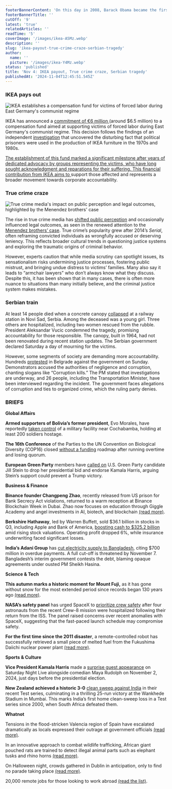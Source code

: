 ```yaml
---
footerBannerContent: 'On this day in 2008, Barack Obama became the first African American to be elected president of the United States.'
footerBannerTitle: ''
cutOff: '9'
latest: 'true'
relatedArticles: ''
readTime: '5'
coverImage: '/images/ikea-A5Mz.webp'
description: ''
slug: 'ikea-payout-true-crime-craze-serbian-tragedy'
author:
  name: ''
  picture: '/images/ikea-Y4Mz.webp'
status: 'published'
title: 'Nov 4: IKEA payout, True crime craze, Serbian tragedy'
publishedAt: '2024-11-04T12:45:51.545Z'
---
```


### IKEA pays out

![IKEA establishes a compensation fund for victims of forced labor during East Germany's communist regime](/images/ikea-k3NT.webp)

IKEA has announced a [commitment of €6 million ](https://edition.cnn.com/2024/11/03/europe/ikea-six-million-gdr-prisoners-intl/index.html#:~:text=Furniture%20giant%20IKEA%20has%20agreed,pressure%20other%20companies%20to%20follow.)(around $6.5 million) to a compensation fund aimed at supporting victims of forced labor during East Germany's communist regime. This decision follows the findings of an independent [investigation](https://www.cbsnews.com/news/ikea-to-release-report-on-east-german-forced-labor/) that uncovered the disturbing fact that political prisoners were used in the production of IKEA furniture in the 1970s and 1980s.

[The establishment of this fund marked a significant milestone after years of dedicated advocacy by groups representing the victims, who have long sought acknowledgment and reparations for their suffering. This financial contribution from IKEA aims to ](https://edition.cnn.com/2024/11/03/europe/ikea-six-million-gdr-prisoners-intl/index.html#:~:text=Furniture%20giant%20IKEA%20has%20agreed,pressure%20other%20companies%20to%20follow.)support those affected and represents a broader movement towards corporate accountability.

### True crime craze

![True crime media's impact on public perception and legal outcomes, highlighted by the Menendez brothers' case](/images/true-crime-s-popularity-U2Mj.webp)

The rise in true crime media has [shifted public perception](https://abcnews.go.com/Entertainment/wireStory/true-crimes-popularity-brings-real-change-defendants-society-115436113) and occasionally influenced legal outcomes, as seen in the renewed attention to the [Menendez brothers’ case](https://thestatetimes.com/2024/11/01/the-menendez-brothers-resentenced-and-possible-release-soon/). True crime’s popularity grew after 2014’s *Serial*, often reframing convicted individuals as wrongfully accused or deserving leniency. This reflects broader cultural trends in questioning justice systems and exploring the traumatic origins of criminal behavior.

However, experts caution that while media scrutiny can spotlight issues, its sensationalism risks undermining justice processes, fostering public mistrust, and bringing undue distress to victims’ families. Many also say it leads to “armchair lawyers” who don’t always know what they discuss. Despite this, it has been shown that in many cases, there is often more nuance to situations than many initially believe, and the criminal justice system makes mistakes.

### Serbian train

At least 14 people died when a concrete canopy [collapsed](https://www.bbc.com/news/articles/c9wrp7g05xro) at a railway station in Novi Sad, Serbia. Among the deceased was a young girl. Three others are hospitalized, including two women rescued from the rubble. President Aleksandar Vucic condemned the tragedy, promising accountability for those responsible. The canopy, built in 1964, had not been renovated during recent station updates. The Serbian government declared Saturday a day of mourning for the victims.

However, some segments of society are demanding more accountability. Hundreds [protested](https://www.reuters.com/world/europe/activists-rally-belgrade-protest-railway-station-disaster-2024-11-03/) in Belgrade against the government on Sunday. Demonstrators accused the authorities of negligence and corruption, chanting slogans like “Corruption kills.” The PM stated that investigations are underway, and 26 people, including the Transportation Minister, have been interviewed regarding the incident. The government faces allegations of corruption and ties to organized crime, which the ruling party denies.

### BRIEFS

**Global Affairs**

**Armed supporters of Bolivia’s former president**, Evo Morales, have reportedly [taken control](https://www.bbc.com/news/articles/c937kekx3nqo) of a military facility near Cochabamba, holding at least 200 soldiers hostage.

**The 16th Conference** of the Parties to the UN Convention on Biological Diversity (COP16) closed [without a funding](https://www.france24.com/en/environment/20241102-cop16-ends-no-agreement-funding-roadmpa-increase-protect-species) roadmap after running overtime and losing quorum.

**European Green Party** members have [called on](https://www.politico.eu/article/europes-greens-tell-jill-stein-to-pull-out-of-us-election-to-defeat-trump/) U.S. Green Party candidate Jill Stein to drop her presidential bid and endorse Kamala Harris, arguing Stein’s support could prevent a Trump victory.

**Business & Finance**

**Binance founder Changpeng Zhao**, recently released from US prison for Bank Secrecy Act violations, returned to a warm reception at Binance Blockchain Week in Dubai. Zhao now focuses on education through Giggle Academy and angel investments in AI, biotech, and blockchain [(read more)](https://www.coindesk.com/policy/2024/10/31/cz-talks-prison-new-educational-venture-at-first-public-appearance-since-release-from-us-jail/amp/).

**Berkshire Hathaway**, led by Warren Buffett, sold $36.1 billion in stocks in Q3, including Apple and Bank of America, [boosting cash to $325.2 billion](https://www.reuters.com/markets/us/berkshires-cash-sets-record-buffett-sells-apple-bofa-operating-profit-falls-2024-11-02/) amid rising stock valuations. Operating profit dropped 6%, while insurance underwriting faced significant losses.

**India’s Adani Group** has [cut electricity supply to Bangladesh](https://www.deccanherald.com/amp/story/business/companies/adani-will-stop-supplying-power-to-bangladesh-if-all-payments-not-cleared-by-november-7-report-3260320), citing $700 million in overdue payments. A full cut-off is threatened by November 7. Bangladesh’s interim government contests the debt, blaming opaque agreements under ousted PM Sheikh Hasina.

**Science & Tech**

**This autumn marks a historic moment for Mount Fuji,** as it has gone without snow for the most extended period since records began 130 years ago [(read more)](https://www.smithsonianmag.com/smart-news/japans-mount-fuji-has-now-remained-snowless-for-the-longest-time-in-its-130-year-record-180985366/).

**NASA’s safety panel** has urged SpaceX to [prioritize crew safety](https://gizmodo.com/nasa-tells-spacex-to-focus-safety-after-astronaut-hospitalizations-2000519391) after four astronauts from the recent Crew-8 mission were hospitalized following their return from the ISS. The panel raised concerns over recent anomalies with SpaceX, suggesting that the fast-paced launch schedule may compromise safety.

**For the first time since the 2011 disaster**, a remote-controlled robot has successfully retrieved a small piece of melted fuel from the Fukushima Daiichi nuclear power plant [(read more)](https://apnews.com/article/japan-fukushima-nuclear-melted-fuel-robot-d4bbfb543a0bbf9839ed2b33ea5ea969).

**Sports & Culture**

**Vice President Kamala Harris** made a [surprise guest appearance](https://www.bbc.com/news/articles/cx275g67gw6o) on Saturday Night Live alongside comedian Maya Rudolph on November 2, 2024, just days before the presidential election.

**New Zealand achieved a historic 3-0** [clean sweep against India](https://www.bbc.com/sport/cricket/articles/c4gvredxdwro) in their recent Test series, culminating in a thrilling 25-run victory at the Wankhede Stadium in Mumbai. This marks India’s first home clean-sweep loss in a Test series since 2000, when South Africa defeated them.

**Whatnot**

Tensions in the flood-stricken Valencia region of Spain have escalated dramatically as locals expressed their outrage at government officials [(read more)](https://www.politico.eu/article/furious-locals-pelt-spains-king-with-mud-during-visit-to-flood-zone/).

In an innovative approach to combat wildlife trafficking, African giant pouched rats are trained to detect illegal animal parts such as elephant tusks and rhino horns [(read more)](https://www.goodnewsnetwork.org/rats-with-tiny-backpacks-being-used-to-sniff-out-wildlife-smugglers-trafficking-in-animal-parts/).

On Halloween night, crowds gathered in Dublin in anticipation, only to find no parade taking place [(read more)](https://www.thrillist.com/news/nation/fake-dublin-halloween-parade-scam-website).

20,000 remote jobs for those looking to work abroad [(read the list)](https://www.thrillist.com/news/nation/digital-nomad-jobs-viral-list-reddit).